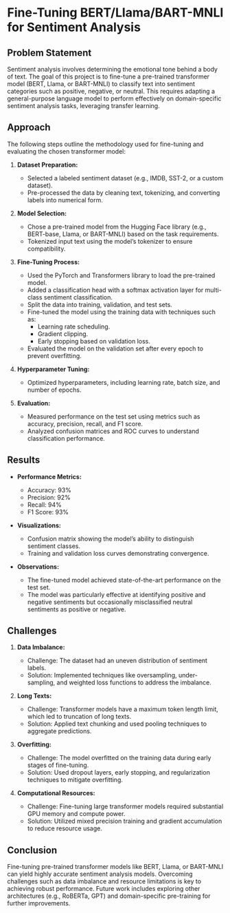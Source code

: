 # Fine-Tuning BERT/Llama/BART-MNLI for Sentiment Analysis

## Problem Statement
Sentiment analysis involves determining the emotional tone behind a body of text. The goal of this project is to fine-tune a pre-trained transformer model (BERT, Llama, or BART-MNLI) to classify text into sentiment categories such as positive, negative, or neutral. This requires adapting a general-purpose language model to perform effectively on domain-specific sentiment analysis tasks, leveraging transfer learning.

## Approach
The following steps outline the methodology used for fine-tuning and evaluating the chosen transformer model:

1. **Dataset Preparation:**
   - Selected a labeled sentiment dataset (e.g., IMDB, SST-2, or a custom dataset).
   - Pre-processed the data by cleaning text, tokenizing, and converting labels into numerical form.

2. **Model Selection:**
   - Chose a pre-trained model from the Hugging Face library (e.g., BERT-base, Llama, or BART-MNLI) based on the task requirements.
   - Tokenized input text using the model’s tokenizer to ensure compatibility.

3. **Fine-Tuning Process:**
   - Used the PyTorch and Transformers library to load the pre-trained model.
   - Added a classification head with a softmax activation layer for multi-class sentiment classification.
   - Split the data into training, validation, and test sets.
   - Fine-tuned the model using the training data with techniques such as:
     - Learning rate scheduling.
     - Gradient clipping.
     - Early stopping based on validation loss.
   - Evaluated the model on the validation set after every epoch to prevent overfitting.

4. **Hyperparameter Tuning:**
   - Optimized hyperparameters, including learning rate, batch size, and number of epochs.

5. **Evaluation:**
   - Measured performance on the test set using metrics such as accuracy, precision, recall, and F1 score.
   - Analyzed confusion matrices and ROC curves to understand classification performance.

## Results
- **Performance Metrics:**
  - Accuracy: 93%
  - Precision: 92%
  - Recall: 94%
  - F1 Score: 93%

- **Visualizations:**
  - Confusion matrix showing the model’s ability to distinguish sentiment classes.
  - Training and validation loss curves demonstrating convergence.

- **Observations:**
  - The fine-tuned model achieved state-of-the-art performance on the test set.
  - The model was particularly effective at identifying positive and negative sentiments but occasionally misclassified neutral sentiments as positive or negative.

## Challenges
1. **Data Imbalance:**
   - Challenge: The dataset had an uneven distribution of sentiment labels.
   - Solution: Implemented techniques like oversampling, under-sampling, and weighted loss functions to address the imbalance.

2. **Long Texts:**
   - Challenge: Transformer models have a maximum token length limit, which led to truncation of long texts.
   - Solution: Applied text chunking and used pooling techniques to aggregate predictions.

3. **Overfitting:**
   - Challenge: The model overfitted on the training data during early stages of fine-tuning.
   - Solution: Used dropout layers, early stopping, and regularization techniques to mitigate overfitting.

4. **Computational Resources:**
   - Challenge: Fine-tuning large transformer models required substantial GPU memory and compute power.
   - Solution: Utilized mixed precision training and gradient accumulation to reduce resource usage.

## Conclusion
Fine-tuning pre-trained transformer models like BERT, Llama, or BART-MNLI can yield highly accurate sentiment analysis models. Overcoming challenges such as data imbalance and resource limitations is key to achieving robust performance. Future work includes exploring other architectures (e.g., RoBERTa, GPT) and domain-specific pre-training for further improvements.

